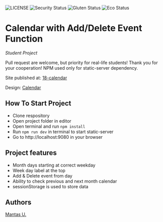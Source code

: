 ![LICENSE](https://img.shields.io/badge/license-MIT-blue.svg?style=flat-square)
![Security Status](https://img.shields.io/security-headers?label=Security&url=https%3A%2F%2Fgithub.com&style=flat-square)
![Gluten Status](https://img.shields.io/badge/Gluten-Free-green.svg)
![Eco Status](https://img.shields.io/badge/ECO-Friendly-green.svg)

# Calendar with Add/Delete Event Function
_Student Project_

Pull request are welcome, but priority for real-life students! Thank you for your cooperation! NPM used only for static-server dependency.

Site published at: [18-calendar](https://mantasurb.github.io/18-calendar/)

Design: [Calendar](https://binaries.templates.cdn.office.net/support/templates/en-us/lt02809250_quantized.png)

## How To Start Project

- Clone respository
- Open project folder in editor
- Open terminal and run `npm install`
- Run `npm run dev` in terminal to start static-server
- Go to http://localhost:9080 in your browser

## Project features

- Month days starting at correct weekday
- Week day label at the top
- Add & Delete event from day
- Ability to check previous and next month calendar
- sessionStorage is used to store data

## Authors

[Mantas U.](https://github.com/MantasUrb)